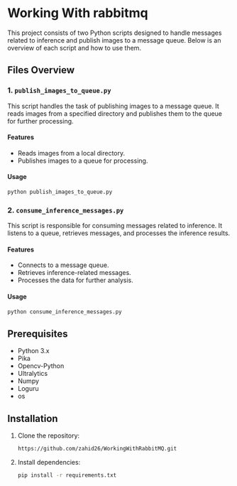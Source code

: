 
# Working With rabbitmq

This project consists of two Python scripts designed to handle messages related to inference and publish images to a message queue. Below is an overview of each script and how to use them.

## Files Overview

### 1. `publish_images_to_queue.py`
This script handles the task of publishing images to a message queue. It reads images from a specified directory and publishes them to the queue for further processing.

#### Features
- Reads images from a local directory.
- Publishes images to a queue for processing.

#### Usage
```bash
python publish_images_to_queue.py
```

### 2. `consume_inference_messages.py`
This script is responsible for consuming messages related to inference. It listens to a queue, retrieves messages, and processes the inference results.

#### Features
- Connects to a message queue.
- Retrieves inference-related messages.
- Processes the data for further analysis.

#### Usage
```bash
python consume_inference_messages.py
```

## Prerequisites

- Python 3.x
- Pika
- Opencv-Python
- Ultralytics
- Numpy
- Loguru
- os

## Installation

1. Clone the repository:
   ```bash
   https://github.com/zahid26/WorkingWithRabbitMQ.git
   ```

2. Install dependencies:
   ```bash
   pip install -r requirements.txt
   ```

